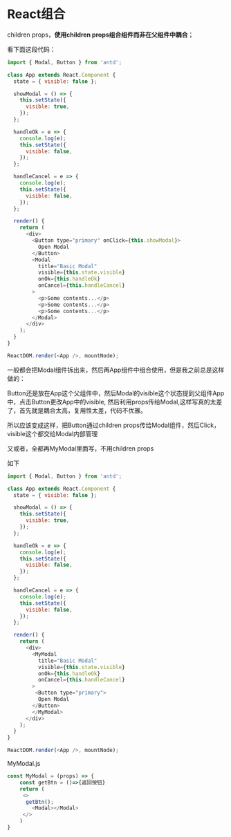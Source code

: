 # React组合

children props，**使用children props组合组件而非在父组件中耦合**；

看下面这段代码：

~~~js
import { Modal, Button } from 'antd';

class App extends React.Component {
  state = { visible: false };

  showModal = () => {
    this.setState({
      visible: true,
    });
  };

  handleOk = e => {
    console.log(e);
    this.setState({
      visible: false,
    });
  };

  handleCancel = e => {
    console.log(e);
    this.setState({
      visible: false,
    });
  };

  render() {
    return (
      <div>
        <Button type="primary" onClick={this.showModal}>
          Open Modal
        </Button>
        <Modal
          title="Basic Modal"
          visible={this.state.visible}
          onOk={this.handleOk}
          onCancel={this.handleCancel}
        >
          <p>Some contents...</p>
          <p>Some contents...</p>
          <p>Some contents...</p>
        </Modal>
      </div>
    );
  }
}

ReactDOM.render(<App />, mountNode);
~~~



一般都会把Modal组件拆出来，然后再App组件中组合使用，但是我之前总是这样做的：

Button还是放在App这个父组件中，然后Modal的visible这个状态提到父组件App中，点击Button更改App中的visible, 然后利用props传给Modal,这样写真的太差了，首先就是耦合太高，复用性太差，代码不优雅。

所以应该变成这样，把Button通过children props传给Modal组件，然后Click，visible这个都交给Modal内部管理

又或者，全都再MyModal里面写，不用children props

如下

~~~js
import { Modal, Button } from 'antd';

class App extends React.Component {
  state = { visible: false };

  showModal = () => {
    this.setState({
      visible: true,
    });
  };

  handleOk = e => {
    console.log(e);
    this.setState({
      visible: false,
    });
  };

  handleCancel = e => {
    console.log(e);
    this.setState({
      visible: false,
    });
  };

  render() {
    return (
      <div>
        <MyModal
          title="Basic Modal"
          visible={this.state.visible}
          onOk={this.handleOk}
          onCancel={this.handleCancel}
        >
         <Button type="primary">
          Open Modal
        </Button>
        </MyModal>
      </div>
    );
  }
}

ReactDOM.render(<App />, mountNode);
~~~

MyModal.js

~~~js
const MyModal = (props) => {
    const getBtn = ()=>{返回按钮}
    return (
     <>
      getBtn();
        <Modal></Modal>
     </>
    )
}
~~~

